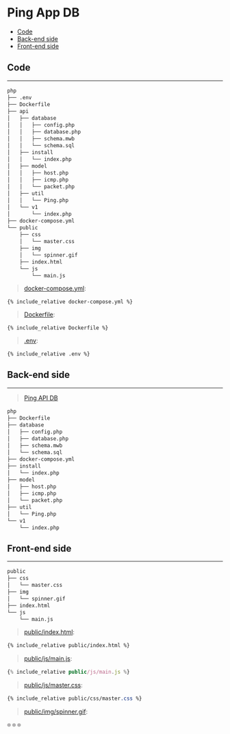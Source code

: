# Ping App DB

- [Code](#code)
- [Back-end side](#back-end-side)
- [Front-end side](#front-end-side)

## Code

---

```
php
├── .env
├── Dockerfile
├── api
│   ├── database
│   │   ├── config.php
│   │   ├── database.php
│   │   ├── schema.mwb
│   │   └── schema.sql
│   ├── install
│   │   └── index.php
│   ├── model
│   │   ├── host.php
│   │   ├── icmp.php
│   │   └── packet.php
│   ├── util
│   │   └── Ping.php
│   └── v1
│       └── index.php
├── docker-compose.yml
└── public
    ├── css
    │   └── master.css
    ├── img
    │   └── spinner.gif
    ├── index.html
    └── js
        └── main.js
```

> [docker-compose.yml](docker-compose.yml):

```
{% include_relative docker-compose.yml %}
```

> [Dockerfile](Dockerfile):

```
{% include_relative Dockerfile %}
```

> [.env](.env):

```
{% include_relative .env %}
```

## Back-end side

---

> [Ping API DB](../../web-api-db/php/)

```
php
├── Dockerfile
├── database
│   ├── config.php
│   ├── database.php
│   ├── schema.mwb
│   └── schema.sql
├── docker-compose.yml
├── install
│   └── index.php
├── model
│   ├── host.php
│   ├── icmp.php
│   └── packet.php
├── util
│   └── Ping.php
└── v1
    └── index.php
```

## Front-end side

---

```
public
├── css
│   └── master.css
├── img
│   └── spinner.gif
├── index.html
└── js
    └── main.js
```

> [public/index.html](public/index.html):

```html
{% include_relative public/index.html %}
```

> [public/js/main.js](public/js/main.js):

```js
{% include_relative public/js/main.js %}
```

> [public/js/master.css](public/css/master.css):

```css
{% include_relative public/css/master.css %}
```

> [public/img/spinner.gif](public/img/spinner.gif):

![](public/img/spinner.gif)
